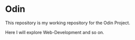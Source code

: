 # Odin
This repository is my working repository for the Odin Project.

Here I will explore Web-Development and so on.
